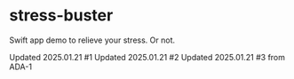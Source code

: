 # stress-buster
Swift app demo to relieve your stress. Or not.

Updated 2025.01.21 #1
Updated 2025.01.21 #2
Updated 2025.01.21 #3 from ADA-1
